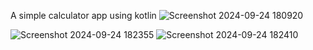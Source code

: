A simple calculator app using kotlin 
![Screenshot 2024-09-24 180920](https://github.com/user-attachments/assets/8c97b05b-e993-4125-8e75-bdc130730558)


![Screenshot 2024-09-24 182355](https://github.com/user-attachments/assets/83dd82ce-d114-430d-bd30-b181d3a69f5c)
![Screenshot 2024-09-24 182410](https://github.com/user-attachments/assets/f7abfabb-e4e7-41a9-87dd-f42a2919b6db)

